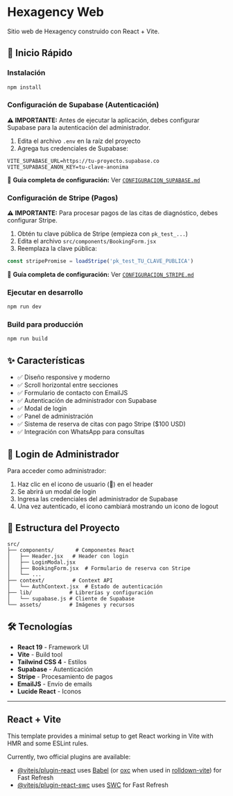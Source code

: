 # Hexagency Web

Sitio web de Hexagency construido con React + Vite.

## 🚀 Inicio Rápido

### Instalación

```bash
npm install
```

### Configuración de Supabase (Autenticación)

**⚠️ IMPORTANTE:** Antes de ejecutar la aplicación, debes configurar Supabase para la autenticación del administrador.

1. Edita el archivo `.env` en la raíz del proyecto
2. Agrega tus credenciales de Supabase:

```env
VITE_SUPABASE_URL=https://tu-proyecto.supabase.co
VITE_SUPABASE_ANON_KEY=tu-clave-anonima
```

📖 **Guía completa de configuración:** Ver [`CONFIGURACION_SUPABASE.md`](./CONFIGURACION_SUPABASE.md)

### Configuración de Stripe (Pagos)

**⚠️ IMPORTANTE:** Para procesar pagos de las citas de diagnóstico, debes configurar Stripe.

1. Obtén tu clave pública de Stripe (empieza con `pk_test_...`)
2. Edita el archivo `src/components/BookingForm.jsx`
3. Reemplaza la clave pública:

```javascript
const stripePromise = loadStripe('pk_test_TU_CLAVE_PUBLICA')
```

📖 **Guía completa de configuración:** Ver [`CONFIGURACION_STRIPE.md`](./CONFIGURACION_STRIPE.md)

### Ejecutar en desarrollo

```bash
npm run dev
```

### Build para producción

```bash
npm run build
```

## ✨ Características

- ✅ Diseño responsive y moderno
- ✅ Scroll horizontal entre secciones
- ✅ Formulario de contacto con EmailJS
- ✅ Autenticación de administrador con Supabase
- ✅ Modal de login
- ✅ Panel de administración
- ✅ Sistema de reserva de citas con pago Stripe ($100 USD)
- ✅ Integración con WhatsApp para consultas

## 🔐 Login de Administrador

Para acceder como administrador:

1. Haz clic en el icono de usuario (👤) en el header
2. Se abrirá un modal de login
3. Ingresa las credenciales del administrador de Supabase
4. Una vez autenticado, el icono cambiará mostrando un icono de logout

## 📁 Estructura del Proyecto

```
src/
├── components/       # Componentes React
│   ├── Header.jsx   # Header con login
│   ├── LoginModal.jsx
│   ├── BookingForm.jsx  # Formulario de reserva con Stripe
│   └── ...
├── context/         # Context API
│   └── AuthContext.jsx  # Estado de autenticación
├── lib/            # Librerías y configuración
│   └── supabase.js # Cliente de Supabase
└── assets/         # Imágenes y recursos
```

## 🛠️ Tecnologías

- **React 19** - Framework UI
- **Vite** - Build tool
- **Tailwind CSS 4** - Estilos
- **Supabase** - Autenticación
- **Stripe** - Procesamiento de pagos
- **EmailJS** - Envío de emails
- **Lucide React** - Iconos

---

## React + Vite

This template provides a minimal setup to get React working in Vite with HMR and some ESLint rules.

Currently, two official plugins are available:

- [@vitejs/plugin-react](https://github.com/vitejs/vite-plugin-react/blob/main/packages/plugin-react) uses [Babel](https://babeljs.io/) (or [oxc](https://oxc.rs) when used in [rolldown-vite](https://vite.dev/guide/rolldown)) for Fast Refresh
- [@vitejs/plugin-react-swc](https://github.com/vitejs/vite-plugin-react/blob/main/packages/plugin-react-swc) uses [SWC](https://swc.rs/) for Fast Refresh
